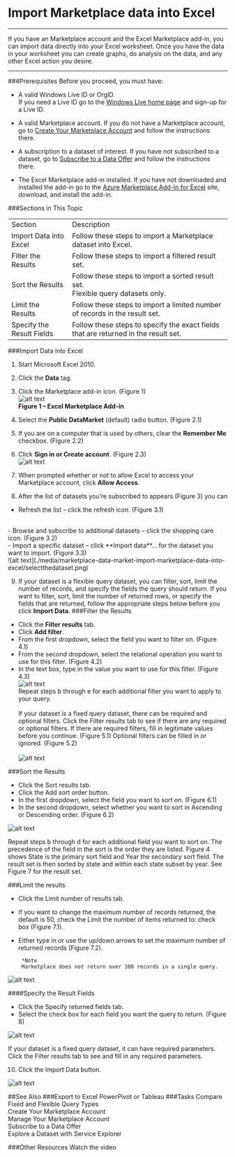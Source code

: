     
<properties 
   pageTitle="Import Marketplace data into Excel" 
   description="How to Import marketplace data into excel" 
   services="cloud-services" 
   documentationCenter="" 
   authors="kevinscharpenberg" 
   manager="manager-alias" 
   editor=""/>

<tags
   ms.service="marketplace"
   ms.devlang="na"
   ms.topic="article"
   ms.tgt_pltfrm="na"
   ms.workload="data-services" 
   ms.date="02/16/2015"
   ms.author="kevsch"/>

#  Import Marketplace data into Excel 
 -----------
If you have an Marketplace account and the Excel Marketplace add-in, you can import data directly into your Excel worksheet. Once you have the data in your worksheet you can create graphs, do analysis on the data, and any other Excel action you desire.

 -----------
###Prerequisites
Before you proceed, you must have:


- A valid Windows Live ID or OrgID. <br>
If you need a Live ID go to the [Windows Live home page](http://go.microsoft.com/fwlink/?linkid=202643) and sign-up for a Live ID.


- A valid Marketplace account. If you do not have a Marketplace account, go to [Create Your Marketplace Account](./marketplace-data-market-create-your-marketplace-account.md) and follow the instructions there.


- A subscription to a dataset of interest. If you have not subscribed to a dataset, go to [Subscribe to a Data Offer](./Marketplace-data-market-subscribe-to-a-data-offer.md) and follow the instructions there.

- The Excel Marketplace add-in installed. If you have not downloaded and installed the add-in go to the [Azure Marketplace Add-In for Excel](https://datamarket.azure.com/addin) site, download, and install the add-in.


###Sections in This Topic

<table>

<tr><td>Section</td><td>Description</td>
</tr>
  <tr><td>Import Data into Excel
</td><td>Follow these steps to import a Marketplace dataset into Excel.</td>
</tr>
<tr><td>Filter the Results
</td><td>Follow these steps to import a filtered result set.
</td>
</tr>
<tr><td>Sort the Results
</td><td>Follow these steps to import a sorted result set. <br>
Flexible query datasets only.
</td>
</tr>
<tr><td>Limit the Results
</td><td>Follow these steps to import a limited number of records in the result set.
</td>
</tr>
<tr><td>Specify the Result Fields
</td><td>Follow these steps to specify the exact fields that are returned in the result set.
</td>
</tr>
</table>

###Import Data into Excel

1) Start Microsoft Excel 2010.

2) Click the **Data** tag.

3) Click the Marketplace add-in icon. (Figure 1)
<br>![alt text](./media/marketplace-data-market-import-marketplace-data-into-excel/importdata.png) <br> **Figure 1 – Excel Marketplace Add-in**

4) Select the **Public DataMarket** (default) radio button. (Figure 2.1)

5) If you are on a computer that is used by others, clear the **Remember Me** checkbox. (Figure 2.2)

6) Click **Sign in or Create account**. (Figure 2.3) <br> ![alt text](./media/marketplace-data-market-import-marketplace-data-into-excel/signintoazure.png)<br>
7) When prompted whether or not to allow Excel to access your Marketplace account, click **Allow Access**.

8) After the list of datasets you’re subscribed to appears (Figure 3) you can <br> 
 - Refresh the list – click the refresh icon. (Figure 3.1)
<br>
 - Browse and subscribe to additional datasets – click the shopping care icon. (Figure 3.2) <br>
 - Import a specific dataset – click **Import data**… for the dataset you want to import. (Figure 3.3) 
<br>
![alt text](./media/marketplace-data-market-import-marketplace-data-into-excel/selectthedataset.png)

9) If your dataset is a flexible query dataset, you can filter, sort, limit the number of records, and specify the fields the query should return. If you want to filter, sort, limit the number of returned rows, or specify the fields that are returned, follow the appropriate steps below before you click **Import Data**.
###Filter the Results <br>
-  Click the **Filter results** tab. <br>
-  Click **Add filter**. <br>
-  From the first dropdown, select the field you want to filter on. (Figure 4.1) <br>
-  From the second dropdown, select the relational operation you want to use for this filter. (Figure 4.2)<br>
-  In the text box, type in the value you want to use for this filter. (Figure 4.3) <br>
![alt text](./media/marketplace-data-market-import-marketplace-data-into-excel/filteryourresult.png) <br>Repeat steps b through e for each additional filter you want to apply to your query. 
<br><br>If your dataset is a fixed query dataset, there can be required and optional filters. Click the Filter results tab to see if there are any required or optional filters. If there are required filters, fill in legitimate values before you continue. (Figure 5.1) Optional filters can be filled in or ignored. (Figure 5.2) <br>
<br>![alt text](./media/marketplace-data-market-import-marketplace-data-into-excel/optionalfilters.png) <br>

###Sort the Results
-  Click the Sort results tab.<br>
-  Click the Add sort order button.<br>
-  In the first dropdown, select the field you want to sort on. (Figure 6.1) <br>
-  In the second dropdown, select whether you want to sort in Ascending or Descending order. (Figure 6.2)

![alt text](./media/marketplace-data-market-import-marketplace-data-into-excel/sorttheresults.png)

Repeat steps b through d for each additional field you want to sort on. The precedence of the field in the sort is the order they are listed. Figure 4 shows State is the primary sort field and Year the secondary sort field. The result set is then sorted by state and within each state subset by year. See Figure 7 for the result set.

###Limit the results
-  Click the Limit number of results tab. <br>
-  If you want to change the maximum number of records returned, the default is 50, check the Limit the number of items returned to: check box (Figure 7.1). <br>
-  Either type in or use the up/down arrows to set the maximum number of returned records (Figure 7.2).

		*Note
		Marketplace does not return over 100 records in a single query.

![alt text](./media/marketplace-data-market-import-marketplace-data-into-excel/limitrecords.png)


####Specify the Result Fields
- Click the Specify returned fields tab.
- Select the check box for each field you want the query to return. (Figure 8)

![alt text](./media/marketplace-data-market-import-marketplace-data-into-excel/specifyfields.png)<br>

If your dataset is a fixed query dataset, it can have required parameters. Click the Filter results tab to see and fill in any required parameters.

10) Click the Import Data button.

![alt text](./media/marketplace-data-market-import-marketplace-data-into-excel/dataimported.png)


##See Also
###Export to Excel PowerPivot or Tableau
###Tasks
Compare Fixed and Flexible Query Types <br>
Create Your Marketplace Account<br>
Manage Your Marketplace Account<br>
Subscribe to a Data Offer<br>
Explore a Dataset with Service Explorer

###Other Resources
Watch the video











